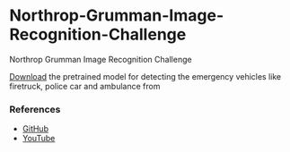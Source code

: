 # Northrop-Grumman-Image-Recognition-Challenge
Northrop Grumman Image Recognition Challenge

[Download](
https://drive.google.com/drive/folders/1sp1uDHaKaVRh2dnZvcc_uXbSmwzg-BW3?usp=sharing) the pretrained model for detecting the emergency vehicles like firetruck, police car and ambulance from 

### References
- [GitHub](https://github.com/EdjeElectronics/TensorFlow-Object-Detection-API-Tutorial-Train-Multiple-Objects-Windows-10)
- [YouTube](https://www.youtube.com/watch?v=Rgpfk6eYxJA)
